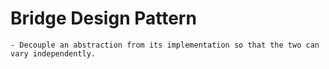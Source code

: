 # Bridge Design Pattern
    - Decouple an abstraction from its implementation so that the two can vary independently.
    
    
